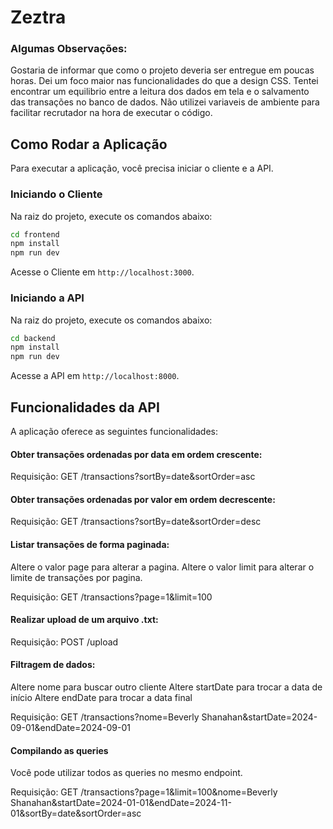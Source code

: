 # Zeztra

### Algumas Observações:

Gostaria de informar que como o projeto deveria ser entregue em poucas horas. Dei um foco maior nas funcionalidades do que a design CSS. Tentei encontrar um equilibrio entre a leitura dos dados em tela e o salvamento das transações no banco de dados.
Não utilizei variaveis de ambiente para facilitar recrutador na hora de executar o código.

## Como Rodar a Aplicação

Para executar a aplicação, você precisa iniciar o cliente e a API.

### Iniciando o Cliente

Na raiz do projeto, execute os comandos abaixo:

```bash
cd frontend
npm install
npm run dev
```

Acesse o Cliente em `http://localhost:3000`.

### Iniciando a API

Na raiz do projeto, execute os comandos abaixo:

```bash
cd backend
npm install
npm run dev
```

Acesse a API em `http://localhost:8000`.

## Funcionalidades da API

A aplicação oferece as seguintes funcionalidades:

#### Obter transações ordenadas por data em ordem crescente:

Requisição: GET /transactions?sortBy=date&sortOrder=asc

#### Obter transações ordenadas por valor em ordem decrescente:

Requisição: GET /transactions?sortBy=date&sortOrder=desc

#### Listar transações de forma paginada:

Altere o valor page para alterar a pagina.
Altere o valor limit para alterar o limite de transações por pagina.

Requisição: GET /transactions?page=1&limit=100

#### Realizar upload de um arquivo .txt:

Requisição: POST /upload

#### Filtragem de dados:

Altere nome para buscar outro cliente
Altere startDate para trocar a data de início
Altere endDate para trocar a data final

Requisição: GET /transactions?nome=Beverly Shanahan&startDate=2024-09-01&endDate=2024-09-01

#### Compilando as queries

Você pode utilizar todos as queries no mesmo endpoint.

Requisição: GET /transactions?page=1&limit=100&nome=Beverly Shanahan&startDate=2024-01-01&endDate=2024-11-01&sortBy=date&sortOrder=asc
